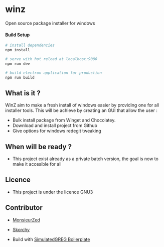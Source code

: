 # winz

Open source package installer for windows

#### Build Setup

```bash
# install dependencies
npm install

# serve with hot reload at localhost:9080
npm run dev

# build electron application for production
npm run build

```

## What is it ?

WinZ aim to make a fresh install of windows easier by providing one for all installer tools. This will be achieve by creating an GUI that allow the user :

- Bulk install package from Winget and Chocolatey.
- Download and install project from Github
- Give options for windows redegit tweaking

## When will be ready ?

- This project exist already as a private batch version, the goal is now to make it accesible for all

## Licence

- This project is under the licence GNU3

## Contributor

- [MonsieurZed](https://github.com/MonsieurZed)
- [Skorchy](https://github.com/Skorchy)

- Build with [SimulatedGREG Boilerplate](https://github.com/SimulatedGREG/electron-vue)

